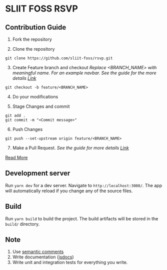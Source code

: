 # SLIIT FOSS RSVP

## Contribution Guide
1. Fork the repository

2. Clone the repository
```
git clone https://github.com/sliit-foss/rsvp.git
```
3. Create Feature branch and checkout
_Replace <BRANCH_NAME> with meaningful name. For an example navbar. See the guide for the more details [Link](https://www.atlassian.com/git/tutorials/comparing-workflows/feature-branch-workflow)_
```
git checkout -b feature/<BRANCH_NAME>
```
4. Do your modifications

5. Stage Changes and commit
```
git add .
git commit -m "<Commit message>"
```
6. Push Changes 
```
git push --set-upstream origin feature/<BRANCH_NAME>
```
7. Make a Pull Request. 
_See the guide for more details [Link](https://docs.github.com/en/free-pro-team@latest/github/collaborating-with-issues-and-pull-requests/creating-a-pull-request)_

[Read More](https://github.com/sliit-foss/zero2hero/blob/master/docs/git/git.md)

## Development server

Run `yarn dev` for a dev server. Navigate to `http://localhost:3000/`. The app will automatically reload if you change any of the source files.

## Build

Run `yarn build` to build the project. The build artifacts will be stored in the `build/` directory.
<!--
## Running unit tests

Run `ng test` to execute the unit tests via [Karma](https://karma-runner.github.io).

## Running end-to-end tests

Run `ng e2e` to execute the end-to-end tests via [Protractor](http://www.protractortest.org/).
-->

## Note


1. Use [semantic comments](https://gist.github.com/joshbuchea/6f47e86d2510bce28f8e7f42ae84c716)
2. Write documentation ([jsdocs](https://jsdoc.app/))
3. Write unit and integration tests for everything you write.
